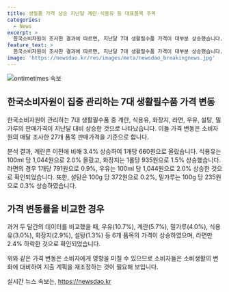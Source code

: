 ```yaml
---
title: 생필품 가격 상승 지난달 계란·식용유 등 대표품목 주목
categories:
  - News
excerpt: >
  한국소비자원이 조사한 결과에 따르면, 지난달 7대 생활필수품 가격이 대부분 상승했습니다. 계란, 식용유, 화장지, 라면, 우유, 설탕, 밀가루 등 모두 상승세를 보였는데, 특히 우유와 계란, 밀가루 등의 상승폭이 큰 편입니다. 이에 대한 세부 내용은 소비자원의 가격정보 종합포털 참가격에서 확인할 수 있습니다. 이러한 상승세는 두 달 연속되고 있으며, 이로 인해 생필품 구매에 영향을 미칠 것으로 보입니다. [사진 출처 : ] ■ 제보하기 ▷ 전화 : 02-781-1234, 4444 ▷ 이메일 : kbs1234@kbs.co.kr ▷ 카카오톡 : KBS제보 검색, 채널 추가 ▷ 네이버, 유튜브에서 KBS뉴스를 구독해주세요!
feature_text: >
  한국소비자원이 조사한 결과에 따르면, 지난달 7대 생활필수품 가격이 대부분 상승했습니다. 계란, 식용유, 화장지, 라면, 우유, 설탕, 밀가루 등 모두 상승세를 보였는데, 특히 우유와 계란, 밀가루 등의 상승폭이 큰 편입니다. 이에 대한 세부 내용은 소비자원의 가격정보 종합포털 참가격에서 확인할 수 있습니다. 이러한 상승세는 두 달 연속되고 있으며, 이로 인해 생필품 구매에 영향을 미칠 것으로 보입니다. [사진 출처 : ] ■ 제보하기 ▷ 전화 : 02-781-1234, 4444 ▷ 이메일 : kbs1234@kbs.co.kr ▷ 카카오톡 : KBS제보 검색, 채널 추가 ▷ 네이버, 유튜브에서 KBS뉴스를 구독해주세요!
image: 'https://newsdao.kr/res/images/meta/newsdao_breakingnews.jpg'
---
```


<p><img src="https://newsdao.kr/res/images/meta/newsdao_breakingnews.jpg" alt="ontimetimes 속보" /></p>

<h2 data-ke-size="size26">한국소비자원이 집중 관리하는 7대 생활필수품 가격 변동</h2>

<p>한국소비자원이 관리하는 7대 생활필수품 중 계란, 식용유, 화장지, 라면, 우유, 설탕, 밀가루의 판매가격이 지난달 대비 상승한 것으로 나타났습니다. 이들 가격 변동은 소비자원의 매달 조사한 27개 품목 판매가격을 기준으로 합니다.</p>

<p data-ke-size="size16">분석 결과, 계란은 이전에 비해 3.4% 상승하여 1개당 660원으로 올랐습니다. 식용유는 100ml 당 1,044원으로 2.0% 올랐고, 화장지는 1롤당 935원으로 1.5% 상승했습니다. 라면의 경우 1개당 791원으로 0.9%, 우유는 100ml 당 1,044원으로 2.0% 상승한 것으로 확인되었습니다. 또한, 설탕은 100g 당 372원으로 0.2%, 밀가루는 100g 당 235원으로 0.3% 상승하였습니다.</p>

<h2 data-ke-size="size26">가격 변동률을 비교한 경우</h2>

<p data-ke-size="size16">과거 두 달간의 데이터를 비교했을 때, 우유(10.7%), 계란(5.7%), 밀가루(4.0%), 식용유(3.0%), 화장지(2.9%), 설탕(1.3%) 등 6개 품목의 가격이 상승하였으며, 라면만 2.4% 하락한 것으로 확인되었습니다.</p>

<p data-ke-size="size16">위와 같은 가격 변동은 소비자에게 영향을 미칠 수 있으므로 소비자들은 소비생활의 변화에 대비하여 지출 계획을 재조정하는 것이 필요해 보입니다.</p>
실시간 뉴스 속보는, <a href="https://newsdao.kr" rel="dofollow">https://newsdao.kr</a>


